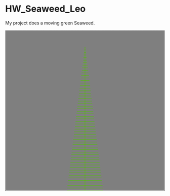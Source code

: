 # HW_Seaweed_Leo

My project does a moving green Seaweed.

![This is the screen shot of my project](assets/Seaweed.png)
